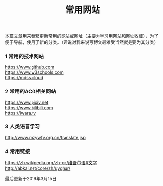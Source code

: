 ﻿---
title: 常用网站
category: [常用网站]
layout: post
---

本篇文章用来频繁更新常用的网站或网址（主要为学习用网站和网址收藏），为了便于导航，使用了新的分类。（话说对我来说写博文最难受当然就是要为其分类）

### 1 常用的技术网站
<https://www.github.com>  
<https://www.w3schools.com>  
<https://mdss.cloud>

### 2 常用的ACG相关网站
<https://www.pixiv.net>  
<https://www.bilibili.com>  
<https://iwara.tv>
### 3 人类语言学习
<http://www.mzywfy.org.cn/translate.jsp>
### 4 常用链接
<https://zh.wikipedia.org/zh-cn/维吾尔语#文字>  
<http://abkai.net/core/zh/uyghur/>

最后更新于2019年3月15日
